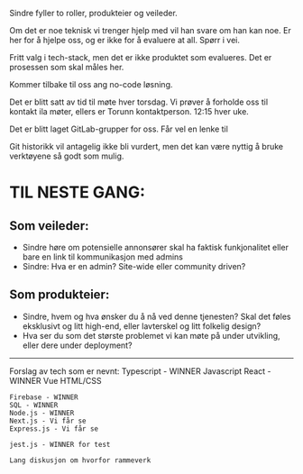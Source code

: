 Sindre fyller to roller, produkteier og veileder.

Om det er noe teknisk vi trenger hjelp med vil han svare om han kan noe.
Er her for å hjelpe oss, og er ikke for å evaluere at all. Spørr i vei. 

Fritt valg i tech-stack, men det er ikke produktet som evalueres. Det er prosessen som skal måles her.

Kommer tilbake til oss ang no-code løsning.

Det er blitt satt av tid til møte hver torsdag. Vi prøver å forholde oss til kontakt ila møter, ellers er Torunn kontaktperson. 12:15 hver uke.

Det er blitt laget GitLab-grupper for oss. Får vel en lenke til

Git historikk vil antagelig ikke bli vurdert, men det kan være nyttig å bruke verktøyene så godt som mulig.

# TIL NESTE GANG:
## Som veileder:
* Sindre høre om potensielle annonsører skal ha faktisk funkjonalitet eller bare en link til kommunikasjon med admins
* Sindre: Hva er en admin? Site-wide eller community driven?

## Som produkteier:

* Sindre, hvem og hva ønsker du å nå ved denne tjenesten? Skal det føles eksklusivt og litt high-end, eller lavterskel og litt folkelig design?
* Hva ser du som det største problemet vi kan møte på under utvikling, eller dere under deployment?
________________

Forslag av tech som er nevnt: 
    Typescript - WINNER
    Javascript
    React - WINNER
    Vue
    HTML/CSS

    Firebase - WINNER
    SQL - WINNER
    Node.js - WINNER
    Next.js - Vi får se
    Express.js - Vi får se

    jest.js - WINNER for test

    Lang diskusjon om hvorfor rammeverk
